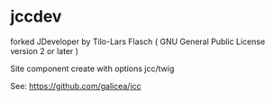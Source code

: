 # jccdev
forked JDeveloper by Tilo-Lars Flasch ( GNU General Public License version 2 or later )

Site component create with options jcc/twig

See: https://github.com/galicea/jcc
